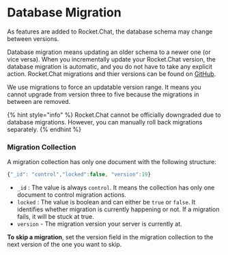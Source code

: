 # Database Migration

As features are added to Rocket.Chat, the database schema may change between versions.&#x20;

Database migration means updating an older schema to a newer one (or vice versa). When you incrementally update your Rocket.Chat version, the database migration is automatic, and you do not have to take any explicit action. Rocket.Chat migrations and thier versions can be found on [GitHub](https://github.com/RocketChat/Rocket.Chat/blob/develop/apps/meteor/server/startup/migrations).

We use migrations to force an updatable version range. It means you cannot upgrade from version three to five because the migrations in between are removed.

{% hint style="info" %}
Rocket.Chat cannot be officially downgraded due to database migrations. However, you can manually roll back migrations separately.
{% endhint %}

### Migration Collection

A migration collection has only one document with the following structure:

```javascript
{"_id": "control","locked":false, "version":19}
```

* &#x20;`_id` : The value is always `control`. It means the collection has only one document to control migration actions.
* &#x20;`locked` : The value is boolean and can either be `true` or `false`. It identifies whether migration is currently happening or not. If  a migration fails, it will be stuck at true.
* &#x20;`version` - The migration version your server is currently at.

**To skip a migration**, set the version field in the migration collection to the next version of the one you want to skip.
